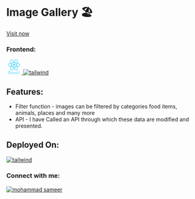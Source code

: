 #  Image Gallery 🏖️

[Visit now](https://samsimage.netlify.app)

<h3 align="left">Frontend:</h3>
<p align="left"> <a href="https://reactjs.org/" target="_blank" rel="noreferrer"> <img src="https://raw.githubusercontent.com/devicons/devicon/master/icons/react/react-original-wordmark.svg" alt="react" width="40" height="40"/> </a> <a href="https://tailwindcss.com/" target="_blank" rel="noreferrer"> <img src="https://www.vectorlogo.zone/logos/tailwindcss/tailwindcss-icon.svg" alt="tailwind" width="40" height="40"/> </a> </p>


## Features:

* Filter function - images can be filtered by categories food items, animals, places and many more
* API - I have Called an API through which these data are modified and presented.
## Deployed On:
   <p align="left">  <a href="https://www.netlify.com/" target="_blank" rel="noreferrer"> <img src="https://download.logo.wine/logo/Netlify/Netlify-Logo.wine.png" alt="tailwind" width="90" height="80"/> </a> </p>
 <h3 align="left">Connect with me:</h3>
<p align="left">
<a href="https://www.linkedin.com/in/mohammad-sameer-71396621b/" target="_blank"><img align="center" src="https://raw.githubusercontent.com/rahuldkjain/github-profile-readme-generator/master/src/images/icons/Social/linked-in-alt.svg" alt="mohammad sameer" height="30" width="40" /></a>
</p>
